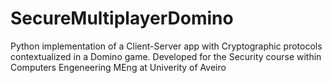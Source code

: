 # SecureMultiplayerDomino
Python implementation of a Client-Server app with Cryptographic protocols contextualized in a Domino game. Developed for the Security course within Computers Engeneering MEng at Univerity of Aveiro
